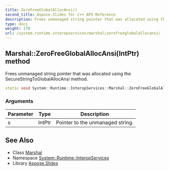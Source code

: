 ```yaml
---
title: ZeroFreeGlobalAllocAnsi()
second_title: Aspose.Slides for C++ API Reference
description: Frees unmanaged string pointer that was allocated using the SecureStringToGlobalAllocAnsi method.
type: docs
weight: 170
url: /system.runtime.interopservices/marshal/zerofreeglobalallocansi/
---
```

## Marshal::ZeroFreeGlobalAllocAnsi(IntPtr) method


Frees unmanaged string pointer that was allocated using the SecureStringToGlobalAllocAnsi method.

```cpp
static void System::Runtime::InteropServices::Marshal::ZeroFreeGlobalAllocAnsi(IntPtr s)
```


### Arguments

| Parameter | Type | Description |
| --- | --- | --- |
| s | IntPtr | Pointer to the unmanaged string. |

## See Also

* Class [Marshal](../)
* Namespace [System::Runtime::InteropServices](../../)
* Library [Aspose.Slides](../../../)